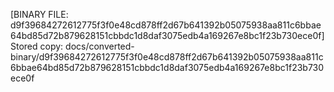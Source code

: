 [BINARY FILE: d9f39684272612775f3f0e48cd878ff2d67b641392b05075938aa811c6bbae64bd85d72b879628151cbbdc1d8daf3075edb4a169267e8bc1f23b730ece0f]
Stored copy: docs/converted-binary/d9f39684272612775f3f0e48cd878ff2d67b641392b05075938aa811c6bbae64bd85d72b879628151cbbdc1d8daf3075edb4a169267e8bc1f23b730ece0f

